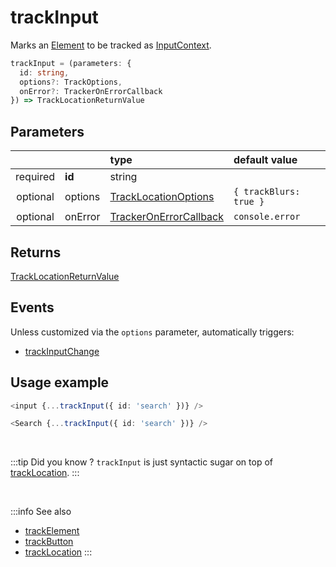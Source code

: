 # trackInput

Marks an [Element](/tracking/api-reference/advanced/elements.md#elements) to be tracked as [InputContext](/taxonomy/location-contexts/InputContext.md).

```typescript
trackInput = (parameters: {
  id: string,
  options?: TrackOptions,
  onError?: TrackerOnErrorCallback
}) => TrackLocationReturnValue
```

## Parameters
|          |         | type                                                                                   | default value
| :-:      | :--     | :--                                                                                    | :--           
| required | **id**  | string                                                                                 |
| optional | options | [TrackLocationOptions](/tracking/api-reference/interfaces/TrackLocationOptions.md)     | `{ trackBlurs: true }`
| optional | onError | [TrackerOnErrorCallback](/tracking/api-reference/interfaces/TrackerOnErrorCallback.md) | `console.error`

## Returns
[TrackLocationReturnValue](/tracking/api-reference/interfaces/TrackLocationReturnValue.md)

## Events
Unless customized via the `options` parameter, automatically triggers:

- [trackInputChange](/tracking/api-reference/event-trackers/trackInputChange.md)

## Usage example

```typescript jsx
<input {...trackInput({ id: 'search' })} />
```

```typescript jsx
<Search {...trackInput({ id: 'search' })} />
```

<br />

:::tip Did you know ?
`trackInput` is just syntactic sugar on top of [trackLocation](/tracking/api-reference/advanced/trackLocation.md).
:::

<br />


:::info See also
- [trackElement](/tracking/api-reference/location-trackers/trackElement.md)
- [trackButton](/tracking/api-reference/location-trackers/trackButton.md)
- [trackLocation](/tracking/api-reference/advanced/trackLocation.md)
:::
